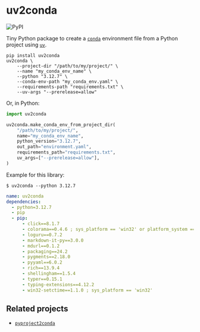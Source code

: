 # uv2conda

![PyPI](https://img.shields.io/pypi/v/uv2conda)

Tiny Python package to create a [`conda`](https://docs.anaconda.com/miniconda/) environment file from a Python project using [`uv`](https://docs.astral.sh/uv/).

```shell
pip install uv2conda
uv2conda \
    --project-dir "/path/to/my/project/" \
    --name "my_conda_env_name" \
    --python "3.12.7" \
    --conda-env-path "my_conda_env.yaml" \
    --requirements-path "requirements.txt" \
    --uv-args "--prerelease=allow"
```

Or, in Python:

```python
import uv2conda

uv2conda.make_conda_env_from_project_dir(
    "/path/to/my/project/",
    name="my_conda_env_name",
    python_version="3.12.7",
    out_path="environment.yaml",
    requirements_path="requirements.txt",
    uv_args=["--prerelease=allow"],
)
```

Example for this library:

```console
$ uv2conda --python 3.12.7
```

```yaml
name: uv2conda
dependencies:
  - python=3.12.7
  - pip
  - pip:
      - click==8.1.7
      - colorama==0.4.6 ; sys_platform == 'win32' or platform_system == 'Windows'
      - loguru==0.7.2
      - markdown-it-py==3.0.0
      - mdurl==0.1.2
      - packaging==24.2
      - pygments==2.18.0
      - pyyaml==6.0.2
      - rich==13.9.4
      - shellingham==1.5.4
      - typer==0.15.1
      - typing-extensions==4.12.2
      - win32-setctime==1.1.0 ; sys_platform == 'win32'
```

## Related projects

- [`pyproject2conda`](https://pypi.org/project/pyproject2conda/)
